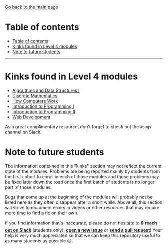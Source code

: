 [Go back to the main page](../README.md)

# Table of contents

- [Table of contents](#table-of-contents)
- [Kinks found in Level 4 modules](#kinks-found-in-level-4-modules)
- [Note to future students](#note-to-future-students)

---

# Kinks found in Level 4 modules

- [Algorithms and Data Structures I](../kinks/level-4/cm-1035-algorithms-and-data-structures-i/README.md)
- [Discrete Mathematics](../kinks/level-4/cm-1020-discrete-mathematics/README.md)
- [How Computers Work](../kinks/level-4/cm-1030-how-computers-work/README.md)
- [Introduction to Programming I](../kinks/level-4/cm-1005-introduction-to-programming-i/README.md)
- [Introduction to Programming II](../kinks/level-4/cm-1010-introduction-to-programming-ii/README.md)
- [Web Development](../kinks/level-4/cm-1040-web-development/README.md)

As a great complimentary resource, don't forget to check out the `#bugs` channel on Slack.

# Note to future students

The information contained in this "kinks" section may not reflect the current state of the modules. Problems are being reported mainly by students from the first cohort to enroll in each of those modules and those problems may be fixed later down the road once the first batch of students is no longer part of those modules.

Bugs that come up at the beginning of the modules will probably not be listed here as they often disappear after a short while. Above all, this section will strive to document errors in videos or other resources that may require more time to find a fix on their own.

If you find information that's inaccurate, please do not hesitate to :lock: **[reach out on Slack](https://londoncs.slack.com/)** (students only), **[open a new issue](https://github.com/world-class/REPL/issues/new)** or **[send a pull request](https://github.com/world-class/REPL/pulls)**! Your help is very much appreciated so that we can keep this repository useful to as many students as possible :wink:.
